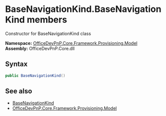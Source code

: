 # BaseNavigationKind.BaseNavigationKind members 
 Constructor for BaseNavigationKind class   

**Namespace:** [OfficeDevPnP.Core.Framework.Provisioning.Model](OfficeDevPnP.Core.Framework.Provisioning.Model.md)  
**Assembly:** OfficeDevPnP.Core.dll  
## Syntax
```C#
public BaseNavigationKind()
```
## See also
- [BaseNavigationKind](OfficeDevPnP.Core.Framework.Provisioning.Model.BaseNavigationKind.md)
- [OfficeDevPnP.Core.Framework.Provisioning.Model](OfficeDevPnP.Core.Framework.Provisioning.Model.md)
